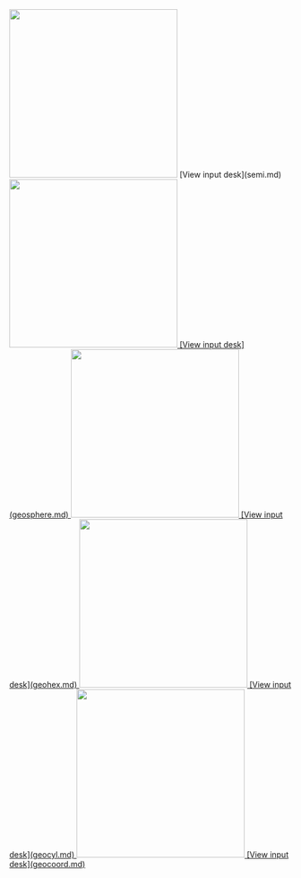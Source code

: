 
 <img height="300" width="300" src="https://lanl.github.io/LaGriT/docs/assets/images/boxtilt.jpg"> 
[View input desk](semi.md)    

 <a href="/assets/images/sn.sphere_expand.jpg"> 
 <img height="300" width="300" src="https://lanl.github.io/LaGriT/docs/assets/images/sn.sphere.jpg"> 
[View input desk](geosphere.md)

<a href="/assets/images/hex_expand.jpg">
 <img height="300" width="300" src="https://lanl.github.io/LaGriT/docs/assets/images/hex.jpg"> 
[View input desk](geohex.md)


 <a href="/assets/images/cylinder_expand.jpg"> 
 <img height="300" width="300" src="https://lanl.github.io/LaGriT/docs/assets/images/cylinder.jpg"> 
[View input desk](geocyl.md)  


 <a href="/assets/images/coord.jpg">
 <img height="300" width="300" src="https://lanl.github.io/LaGriT/docs/assets/images/coord.jpg"> 
[View input desk](geocoord.md) 



                                 
                                             
                                            



